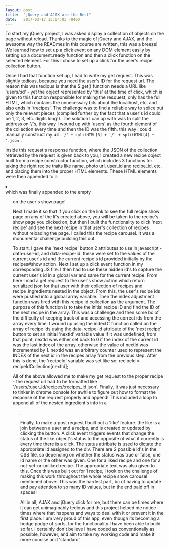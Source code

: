 ```yaml
---
layout: post
title:  "jQuery and AJAX are the Best"
date:   2017-03-17 13:04:03 -0400
---
```


To start my jQuery project, I was asked display a collection of objects on the page without reload. Thanks to the magic of jQuery and AJAX, and the awesome way the READmes in this course are written, this was a breeze! We learned how to set up a click event on any DOM element easily by setting up a document.ready function and then a click function on the selected element. For this I chose to set up a click for the user's recipe collection button.

Once I had that function set up, I had to write my get request. This was slightly tedious, because you need the user's ID for the request url. The reason this was tedious is that the $.get() function needs a URL like 'users/:id' - yet the object represented by 'this' at the time of click, which is given to this function responsible for making the resquest, only has the full HTML, which contains the unnecessary bits about the localhost, etc. and also ends in '/recipes'. The challenge was to find a reliable way to splice out only the relevant pieces (compiled further by the fact that a user's id could be 1, 2, 3, etc. digits long!). The solution I can up with was to split the address on '/'s, this way I wound up with 'users' as the fourth element of the collection every time and then the ID was the fifth. this way i could manually construct my url: `'/' + splitHTML[3] + '/' + splitHTML[4] + '.json'`.

Inside this request's response function, where the JSON of the collection retrieved by the request is given back to you,
I created a new recipe object built from a recipe constructor function, which includes 3 functions for taking the right recipe traits like name, photo url, user_id and recipe_id, etc. and placing them into the proper HTML elements. These HTML elements were then appended to a <li></li> which was finally appended to the empty <ul> on the user's show page!

Next I made it so that if you click on the link to see the full recipe show page on any of the li's created above, you will be taken to the recipe's show page you clicked on, but then I built the functionality to click 'next recipe' and see the next recipe in that user's collection of recipes without reloading the page. I called this the recipe carousel. It was a monumental challenge building this out.

To start, I gave the 'next recipe' button 2 attributes to use in javascript - data-user-id, and data-recipe-id. these were set to the values of the current user's id and the current recipe's id provided initially by the recipes#show action. Next I set up a click event function in my corresponding JS file. I then had to use these hidden id's to capture the current user's id in a global var and same for the current recipe. From here I mad a get request to the user's show action which return serialized json for that user with their collection of recipes and recipe_ingredients nested in the object. From this, the user's recipe ids were pushed into a global array variable. Then the index adjustment function was fired with this recipe id collection as the argument. The purpose of this function is to take the initial recipe ID and find the ID of the next recipe in the array. This was a challenge and then some bc of the difficulty of keeping track of and accessing the correct ids from the array every time. I wound up using the indexOf function called on the array of recipe ids using the data-recipe-id attribute of the 'next recipe' button to set an initial 'nextId' variable value if it was undefined, from that point, nextId was either set back to 0 if the index of the current id was the last index of the array, otherwise the value of nextId was incremented by 1. nextId was an arbitrary counter used to represent the INDEX of the next id in the recipes array from the previous step. After this is done, the 'recipeId' variable was set like so: recipeId = recipeIdCollection[nextId];

All of the above allowed me to make my get request to the proper recipe - the request url had to be formatted like '/users/:user_id/recipes/:recipes_id.json'. Finally, it was just necessary to tinker in chrome console for awhile to figure out how to format the response of the request properly and append! This included a loop to append all of the nested ingredient's info in a <ul>.

Finally, to make a post request I built out a 'like' feature. the like is a join between a user and a recipe, and is created or updated by clicking the button. A click event triggers events that change the status of the like object's status to the opposite of what it currently is every time there is a click. The status attribute is used to dictate the appropriate id assigned to the div. There are 2 possible id's in the CSS file, so depending on whether the status was true or false, one id name or the other was given. One for a liked recipe and one for a not-yet-or-unliked recipe. The appropriate text was also given to this. Once this was built out for 1 recipe, I took on the challenge of making this work throughout the whole recipe show carousel mentioned above. This was the hardest part, bc of having to update and pay attention to so many ID values, but in the end paid off in spades!

All in all, AJAX and jQuery click for me, but there can be times where it can get unimaginably tedious and this project helped me notice times where that happens and ways to deal with it or prevent it in the first place. I am very proud of this app, even though its becoming a hodge podge of sorts, for the functionality I have been able to build so far. I certainly don't believe I have coded as conventionally as possible, however, and aim to take my working code and make it more concise and 'standard'.

